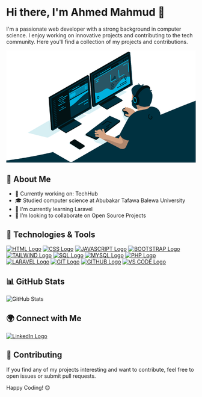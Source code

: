 # Hi there, I'm Ahmed Mahmud 👋

I'm a passionate web developer with a strong background in computer science. I enjoy working on innovative projects and contributing to the tech community. Here you'll find a collection of my projects and contributions.

![Developer GIF](/index.gif)

## 🚀 About Me

- 💼 Currently working on: TechHub
- 🎓 Studied computer science at Abubakar Tafawa Balewa University
- 🌱 I'm currently learning Laravel
- 👯 I’m looking to collaborate on Open Source Projects

## 🔧 Technologies & Tools

[![HTML Logo](https://img.icons8.com/fluency/48/html-5.png)](https://www.w3schools.com/html/)
[![CSS Logo](https://img.icons8.com/fluency/48/css3.png)](https://www.w3schools.com/css/)
[![JAVASCRIPT Logo](https://img.icons8.com/fluency/48/javascript.png)](https://www.w3schools.com/js/)
[![BOOTSTRAP Logo](https://img.icons8.com/fluency/48/bootstrap.png)](https://getbootstrap.com/)
[![TAILWIND Logo](https://img.icons8.com/fluency/48/tailwind_css.png)](https://tailwindcss.com/)
[![SQL Logo](https://img.icons8.com/arcade/48/sql.png)](https://www.w3schools.com/sql/)
[![MYSQL Logo](https://img.icons8.com/fluency/48/mysql-logo.png)](https://www.mysql.com/)
[![PHP Logo](https://img.icons8.com/officel/48/php-logo.png)](https://www.php.net/)
[![LARAVEL Logo](https://img.icons8.com/fluency/48/laravel.png)](https://laravel.com/)
[![GIT Logo](https://img.icons8.com/color/48/git.png)](https://git-scm.com/)
[![GITHUB Logo](https://img.icons8.com/fluency/48/github.png)](https://github.com/)
[![VS CODE Logo](https://img.icons8.com/fluency/48/visual-studio-code-insides.png)](https://code.visualstudio.com/)

## 📊 GitHub Stats

![GitHub Stats](https://github-readme-stats.vercel.app/api?username=dDevAhmed&show_icons=true&count_private=true&hide=prs&theme=radical)

## 🌍 Connect with Me

[![LinkedIn Logo](https://img.icons8.com/fluency/48/linkedin.png)](http://linkedin.com/in/ahmedmahmud)

## 🤝 Contributing

If you find any of my projects interesting and want to contribute, feel free to open issues or submit pull requests.

Happy Coding! 😊
